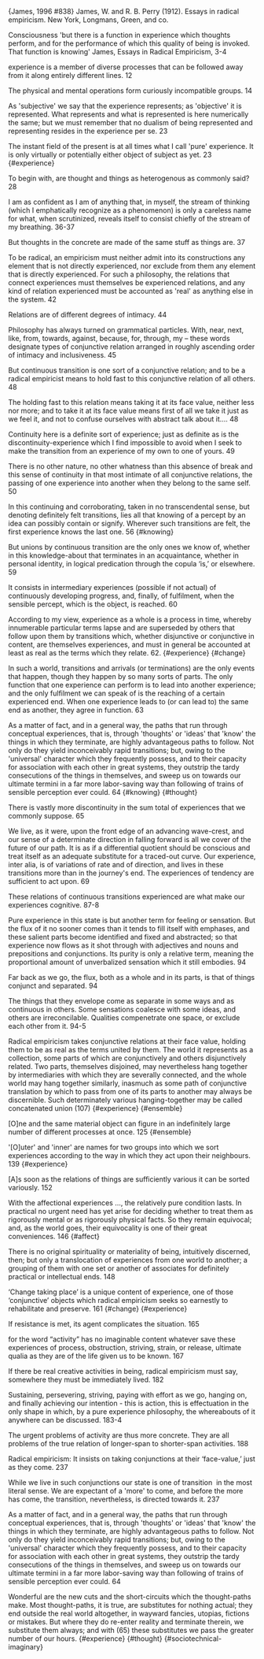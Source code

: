﻿{James, 1996 #838}
James, W. and R. B. Perry (1912). Essays in radical empiricism. New York, Longmans, Green, and co.

Consciousness 
'but there is a function in experience which thoughts perform, and for the performance of which this quality of being is invoked. That function is knowing' James, Essays in Radical Empiricism, 3-4

experience is a member of diverse processes that can be followed away from it along entirely different lines. 12

The physical and mental operations form curiously incompatible groups. 14

As 'subjective' we say that the experience represents; as 'objective' it is represented. What represents and what is represented is here numerically the same; but we must remember that no dualism of being represented and representing resides in the experience per se. 23

The instant field of the present is at all times what I call 'pure' experience. It is only virtually or potentially either object of subject as yet. 23 {#experience}

To begin with, are thought and things as heterogenous as commonly said? 28

I am as confident as I am of anything that, in myself, the stream of thinking (which I emphatically recognize as a phenomenon) is only a careless name for what, when scrutinized, reveals itself to consist chiefly of the stream of my breathing. 36-37 

But thoughts in the concrete are made of the same stuff as things are. 37

To be radical, an empiricism must neither admit into its constructions any element that is not directly experienced, nor exclude from them any element that is directly experienced. For such a philosophy, the relations that connect experiences must themselves be experienced relations, and any kind of relation experienced must be accounted as 'real' as anything else in the system. 42

Relations are of different degrees of intimacy. 44

Philosophy has always turned on grammatical particles. With, near, next, like, from, towards, against, because, for, through, my – these words designate types of conjunctive relation arranged in roughly ascending order of intimacy and inclusiveness. 45

But continuous transition is one sort of a conjunctive relation; and to be a radical empiricist means to hold fast to this conjunctive relation of all others. 48

The holding fast to this relation means taking it at its face value, neither less nor more; and to take it at its face value means first of all we take it just as we feel it, and not to confuse ourselves with abstract talk about it.... 48

Continuity here is a definite sort of experience; just as definite as is the discontinuity-experience which I find impossible to avoid when I seek to make the transition from an experience of my own to one of yours. 49

There is no other nature,  no other whatness than this absence of break and this sense of continuity in that most intimate of all conjunctive relations, the passing of one experience into another when they belong to the same self. 50

In this continuing and corroborating, taken in no transcendental sense, but denoting definitely felt transitions, lies all that knowing of a percept by an idea can possibly contain or signify.  Wherever such transitions are felt, the first experience knows the last one. 56 {#knowing}

But unions by continuous transition are the only ones we know of, whether in this knowledge-about that terminates in an acquaintance, whether in personal identity, in logical predication through the copula ‘is,’ or elsewhere. 59

It consists in intermediary experiences (possible if not actual) of continuously developing progress, and, finally, of fulfilment, when the sensible percept, which is the object, is reached. 60

According to my view, experience as a whole is a process in time, whereby innumerable particular terms lapse and are superseded by others that follow upon them by transitions which, whether disjunctive or conjunctive in content, are themselves experiences, and must in general be accounted at least as real as the terms which they relate. 62. {#experience} {#change}

 In such a world, transitions and arrivals (or terminations) are the only events that happen, though they happen by so many sorts of parts. The only function that one experience can perform is to lead into another experience; and the only fulfilment we can speak of is the reaching of a certain experienced end. When one experience leads to (or can lead to) the same end as another, they agree in function. 63 
 
As a matter of fact, and in a general way, the paths that run through conceptual experiences, that is, through 'thoughts' or 'ideas' that 'know' the things in which they terminate, are highly advantageous paths to follow. Not only do they yield inconceivably rapid transitions; but, owing to the 'universal' character which they frequently possess, and to their capacity for association with each other in great systems, they outstrip the tardy consecutions of the things in themselves, and sweep us on towards our ultimate termini in a far more labor-saving way than following of trains of sensible perception ever could. 64 {#knowing} {#thought}

There is vastly more discontinuity in the sum total of experiences that we commonly suppose. 65

We live, as it were, upon the front edge of an advancing wave-crest, and our sense of a determinate direction in falling forward is all we cover of the future of our path. It is as if a differential quotient should be conscious and treat itself as an adequate substitute for a traced-out curve. Our experience, inter alia, is of variations of rate and of direction, and lives in these transitions more than in the journey's end.  The experiences of tendency are sufficient to act upon. 69

These relations of continuous transitions experienced are what make our experiences cognitive. 87-8

Pure experience in this state is but another term for feeling or sensation. But the flux of it no sooner comes than it tends to fill itself with emphases, and these salient parts become identified and fixed and abstracted; so that experience now flows as it shot through with adjectives and nouns and prepositions and conjunctions. Its purity is only a relative term, meaning the proportional amount of unverbalized sensation which it still embodies. 94

Far back as we go, the flux, both as a whole and in its parts, is that of things conjunct and separated. 94

The things that they envelope come as separate in some ways and as continuous in others. Some sensations coalesce with some ideas, and others are irreconcilable. Qualities compenetrate one space, or exclude each other from it. 94-5



Radical empiricism takes conjunctive relations at their face value, holding them to be as real as the terms united by them. The world it represents as a collection, some parts of which are conjunctively and others disjunctively related. Two parts, themselves disjoined, may nevertheless hang together by intermediaries with which they are severally connected, and the whole world may hang together similarly, inasmuch as some path of conjunctive translation by which to pass from one of its parts to another may always be discernible. Such determinately various hanging-together may be called concatenated union (107) {#experience} {#ensemble}



[O]ne and the same material object can figure in an indefinitely large number of different processes at once. 125 {#ensemble}

'[O]uter' and 'inner' are names for two groups into which we sort experiences according to the way in which they act upon their neighbours. 139 {#experience}

[A]s soon as the relations of things are sufficiently various it can be sorted variously. 152

With the affectional experiences ..., the relatively pure condition lasts. In practical no urgent need has yet arise for deciding whether to treat them as rigorously mental or as rigorously physical facts. So they remain equivocal; and, as the world goes, their equivocality is one of their great conveniences. 146 {#affect}

There is no original spirituality or materiality of being, intuitively discerned, then; but only a translocation of experiences from one world to another; a grouping of them with one set or another of associates for definitely practical or intellectual ends. 148

‘Change taking place’ is a unique content of experience, one of those ‘conjunctive’ objects which radical empiricism seeks so earnestly to rehabilitate and preserve. 161 {#change} {#experience}

If resistance is met, its agent complicates the situation. 165

for the word “activity” has no imaginable content whatever save these experiences of process, obstruction, striving, strain, or release, ultimate qualia  as they are of the life given us to be known. 167

If there be real creative activities in being, radical empiricism must say, somewhere they must be immediately lived. 182

Sustaining, persevering, striving, paying with effort as we go, hanging on, and finally achieving our intention - this is  action, this is  effectuation in the only shape in which, by a pure experience philosophy, the whereabouts of it anywhere can be discussed. 183-4

The urgent problems of activity are thus more concrete. They are all problems of the true relation of longer-span to shorter-span activities. 188

Radical empiricism: It insists on taking conjunctions at their ‘face-value,’ just as they come. 237

While we live in such conjunctions our state is one of transition  in the most literal sense. We are expectant of a 'more' to come, and before the more has come, the transition, nevertheless, is directed towards  it. 237

As a matter of fact, and in a general way, the paths that run through conceptual experiences, that is, through 'thoughts' or 'ideas' that 'know' the things in which they terminate, are highly advantageous paths to follow. Not only do they yield inconceivably rapid transitions; but, owing to the 'universal' character which they frequently possess, and to their capacity for association with each other in great systems, they outstrip the tardy consecutions of the things in themselves, and sweep us on towards our ultimate termini in a far more labor-saving way than following of trains of sensible perception ever could. 64

Wonderful are the new cuts and the short-circuits which the thought-paths make. Most thought-paths, it is true, are substitutes for nothing actual; they end outside the real world altogether, in wayward fancies, utopias, fictions or mistakes. But where they do re-enter reality and terminate therein, we substitute them always; and with (65) these substitutes we pass the greater number of our hours. {#experience} {#thought} {#sociotechnical-imaginary}
